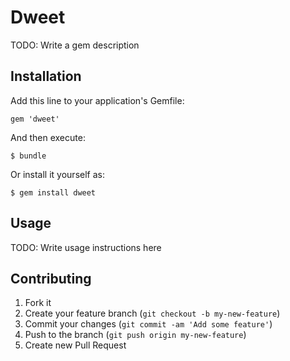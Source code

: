 # Dweet

TODO: Write a gem description

## Installation

Add this line to your application's Gemfile:

    gem 'dweet'

And then execute:

    $ bundle

Or install it yourself as:

    $ gem install dweet

## Usage

TODO: Write usage instructions here

## Contributing

1. Fork it
2. Create your feature branch (`git checkout -b my-new-feature`)
3. Commit your changes (`git commit -am 'Add some feature'`)
4. Push to the branch (`git push origin my-new-feature`)
5. Create new Pull Request

